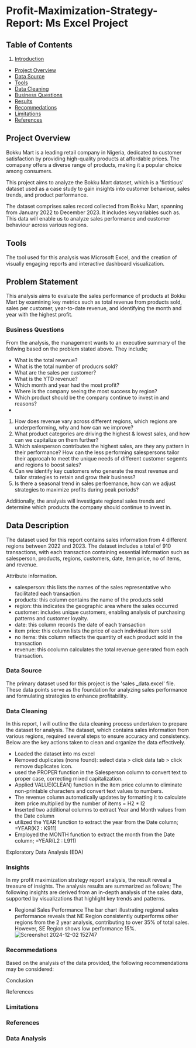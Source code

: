# Profit-Maximization-Strategy-Report: Ms Excel Project

## Table of Contents
1. [Introduction](#introduction)

- [Project Overview](#project-overview)
- [Data Source](#data-source)
- [Tools](#tools)
- [Data Cleaning](#data-cleaning)
- [Business Questions](#business-questions)
- [Results](#results) 
- [Recommedations](#recommedations)
- [Limitations](#limitations)
- [References](#references)

## Project Overview

Bokku Mart is a leading retail company in Nigeria, dedicated to customer satisfaction by providing high-quality products at affordable prices. 
The comapany offers a diverse range of products, making it a popular choice among consumers. 

This project aims to analyze the Bokku Mart dataset, which is a 'fictitious' dataset used as a case study to gain insights into customer behaviour, sales trends, and product performance.

The dataset comprises sales record collected from Bokku Mart, spanning from January 2022 to December 2023. It includes keyvariables such as. This data will enable us to analyze sales performance and customer behaviour across various regions. 

## Tools
The tool used for this analysis was Microsoft Excel, and the creation of visually engaging reports and interactive dashboard visualization.

## Problem Statement 
This analysis aims to evaluate the sales performance of products at Bokku Mart by examining key metrics such as total revenue from products sold, sales per customer, year-to-date revenue, and identifying the month and year with the highest profit. 

### Business Questions  
From the analysis, the management wants to an executive summary of the follwing based on the problem stated above. They include; 

- What is the total revenue?
- What is the total number of producrs sold?
- What are the sales per customer?
- What is the YTD revenue?
- Which month and year had the most profit?
- Where is the company seeing the most success by region?
- Which product should be the company continue to invest in and reasons?
- 

1. How does revenue vary across different regions, which regions are underperforming, why and how can we improve?
2. What product categories are driving the highest & lowest sales, and how can we capitalize on them further?
3. Which salesperson contributes the highest sales, are they any pattern in their performance? How can the less performing salespersons tailor their approcah to meet the unique needs of different customer segemts and regions to boost sales?
4. Can we identify key customers who generate the most revenue and tailor strategies to retain and grow their business?
5. Is there a seasonal trend in sales perfoemance, how can we adjust strategies to maximize profits during peak periods?

Additionally, the analysis will investigate regional sales trends and determine which products the company should continue to invest in. 

## Data Description

The dataset used for this report contains sales information from 4 different regions between 2022 and 2023. The dataset includes a total of 910 transactions, with each transaction containing essential information such as salesperson, products, regions, customers, date, item price, no of items, and revenue. 

Attribute information. 
- salesperson: this lists the names of the sales representative who facilitated each transaction.
-  products: this column contains the name of the products sold
-  region: this indicates the geographic area where the sales occurred
-  customer: includes unique customers, enabling analysis of purchasing patterns and customer loyalty.
-  date: this column records the date of each transaction
-  item price: this column lists the price of each individual item sold
-  no items: this column reflects the quantity of each product sold in the transaction
-  revenue: this ccolumn calculates the total revenue generated from each transaction. 
  
### Data Source

The primary dataset used for this project is the 'sales _data.excel' file. These data points serve as the foundation for analyzing sales performance and formulating strategies to enhance profitability. 

### Data Cleaning
In this report, I will outline the data cleaning process undertaken to prepare the dataset for analysis. The dataset, which contains sales information from various regions, required several steps to ensure accuracy and consistency. Below are the key actions taken to clean and organize the data effectively. 

- Loaded the dataset into ms excel
- Removed duplicates (none found): select data > click data tab > click  remove duplicates icon.
- used the PROPER function in the Salesperson column to convert text to proper case, correcting mixed capitalization.
- Applied VALUE(CLEAN) function in the item price column to eliminate non-printable characters and convert text values to numbers.
- The revenue column automatically updates by formatting it to calculate item price multiplied by the number of items  = H2 * I2 
- Inserted two additional columns to extract Year and Month values from the Date column
- utilized the YEAR function to extract the year from the Date column; =YEAR(K2 : K911)
- Employed the MONTH function to extract the month from the Date column;  =YEAR(L2 : L911)


Exploratory Data Analysis (EDA)




### Insights

In my profit maximization strategy report analysis, the result reveal a treasure of insights. The analysis results are summarized as follows;
The following insights are derived from an in-depth analysis of the sales data, supported by visualizations that highlight key trends and patterns. 
- Regional Sales Performance
The bar chart illustrating regional sales performance reveals that NE Region consistently outperforms other regions from the 2 year analysis, contributing to over 35% of total sales. However, SE Region shows low performance 15%.
![Screenshot 2024-12-02 152747](https://github.com/user-attachments/assets/dc23bd4e-403b-40b6-9a40-1a353c8823c6)



### Recommedations 
Based on the analysis of the data provided, the following recommendations may be considered:

Conclusion 

References 

### Limitations 

### References 



### Data Analysis 
